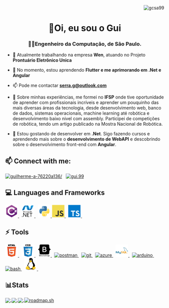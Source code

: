 <p align="right"> <img src="https://komarev.com/ghpvc/?username=gcsa99&label=Profile%20views&color=0ea9b4&style=flat" alt="gcsa99" /> </p>
<h1 align="center">👋Oi, eu sou o Gui </h1>
<h3 align="center">👨‍💻Engenheiro da Computação, de São Paulo.</h3>



- 💼 Atualmente trabalhando na empresa **Wen**, atuando no Projeto **Prontuário Eletrônico Unica**

- 🌱 No momento, estou aprendendo **Flutter e me aprimorando em .Net e Angular**

- 📫 Pode me contactar **serra.g@outlook.com**

- 📄 Sobre minhas experiências, me formei no **IFSP** onde tive oportunidade de aprender com profissionais incríveis e aprender um pouquinho das mais diversas áreas da tecnologia, desde desenvolvimento web, banco de dados, sistemas operacionais, machine learning até robótica e desenvolvimento baixo nivel com assembly. Participei de competições de robótica, tendo um artigo publicado na Mostra Nacional de Robótica.

- 📝 Estou gostando de desenvolver em **.Net**. Sigo fazendo cursos e aprendendo mais sobre o **desenvolvimento de WebAPI** e descobrindo sobre o desenvolvimento front-end com **Angular**.

## 📫 Connect with me:
<p align="left">
<a href="https://linkedin.com/in/guilherme-a-76220a136/" target="blank"><img align="center" src="https://raw.githubusercontent.com/rahuldkjain/github-profile-readme-generator/master/src/images/icons/Social/linked-in-alt.svg" alt="guilherme-a-76220a136/" height="30" width="40" /></a> &nbsp
<a href="https://instagram.com/gui.99" target="blank"><img align="center" src="https://raw.githubusercontent.com/rahuldkjain/github-profile-readme-generator/master/src/images/icons/Social/instagram.svg" alt="gui.99" height="30" width="40" /></a>
</p>

## 💻 Languages and Frameworks
<p align="left">
  <a href="https://www.w3schools.com/cs/" target="_blank" rel="noreferrer"> <img src="https://raw.githubusercontent.com/devicons/devicon/master/icons/csharp/csharp-original.svg" alt="csharp" width="40" height="40"/> </a> &nbsp
  <a href="https://dotnet.microsoft.com/" target="_blank" rel="noreferrer"> <img src="https://raw.githubusercontent.com/devicons/devicon/master/icons/dot-net/dot-net-original-wordmark.svg" alt="dotnet" width="40" height="40"/> </a>  &nbsp
  <a href="https://www.python.org" target="_blank" rel="noreferrer"> <img src="https://raw.githubusercontent.com/devicons/devicon/master/icons/python/python-original.svg" alt="python" width="40" height="40"/> </a>
  <a href="https://developer.mozilla.org/en-US/docs/Web/JavaScript" target="_blank" rel="noreferrer"> <img src="https://raw.githubusercontent.com/devicons/devicon/master/icons/javascript/javascript-original.svg" alt="javascript" width="40" height="40"/> </a> &nbsp
  <a href="https://www.typescriptlang.org/" target="_blank" rel="noreferrer"> <img src="https://raw.githubusercontent.com/devicons/devicon/master/icons/typescript/typescript-original.svg" alt="typescript" width="40" height="40"/> </a> &nbsp
  </p>

## ⚡ Tools
<p align="left"> 
  <a href="https://www.w3.org/html/" target="_blank" rel="noreferrer"> <img src="https://raw.githubusercontent.com/devicons/devicon/master/icons/html5/html5-original-wordmark.svg" alt="html5" width="40" height="40"/> </a> &nbsp;
  <a href="https://www.w3schools.com/css/" target="_blank" rel="noreferrer"> <img src="https://raw.githubusercontent.com/devicons/devicon/master/icons/css3/css3-original-wordmark.svg" alt="css3" width="40" height="40"/> </a> &nbsp;
  <a href="https://getbootstrap.com" target="_blank" rel="noreferrer"> <img src="https://raw.githubusercontent.com/devicons/devicon/master/icons/bootstrap/bootstrap-plain-wordmark.svg" alt="bootstrap" width="40" height="40"/> </a> &nbsp;
  <a href="https://postman.com" target="_blank" rel="noreferrer"> <img src="https://www.vectorlogo.zone/logos/getpostman/getpostman-icon.svg" alt="postman" width="40" height="40"/> </a> &nbsp;
  <a href="https://git-scm.com/" target="_blank" rel="noreferrer"> <img src="https://www.vectorlogo.zone/logos/git-scm/git-scm-icon.svg" alt="git" width="40" height="40"/> </a> &nbsp;
  <a href="https://azure.microsoft.com/en-in/" target="_blank" rel="noreferrer"> <img src="https://www.vectorlogo.zone/logos/microsoft_azure/microsoft_azure-icon.svg" alt="azure" width="40" height="40"/> </a> &nbsp;
  <a href="https://www.mysql.com/" target="_blank" rel="noreferrer"> <img src="https://raw.githubusercontent.com/devicons/devicon/master/icons/mysql/mysql-original-wordmark.svg" alt="mysql" width="40" height="40"/> </a> &nbsp;
  <a href="https://www.arduino.cc/" target="_blank" rel="noreferrer"> <img src="https://cdn.worldvectorlogo.com/logos/arduino-1.svg" alt="arduino" width="40" height="40"/> </a> &nbsp;
  <a href="https://www.gnu.org/software/bash/" target="_blank" rel="noreferrer"> <img src="https://www.vectorlogo.zone/logos/gnu_bash/gnu_bash-icon.svg" alt="bash" width="40" height="40"/> </a> &nbsp;
  <a href="https://www.linux.org/" target="_blank" rel="noreferrer"> <img src="https://raw.githubusercontent.com/devicons/devicon/master/icons/linux/linux-original.svg" alt="linux" width="40" height="40"/> </a> &nbsp; 
</p>

## 📊Stats

<a href="https://github.com/gcsa99">
  <img height=200 align="center" src="https://github-readme-stats.vercel.app/api?username=gcsa99&show_icons=true&hide_border=true&theme=github_dark" />
</a>
<a href="https://github.com/gcsa99">
  <img height=200 align="center" src="https://github-readme-stats.vercel.app/api/top-langs?username=gcsa99&layout=compact&langs_count=10&show_icons=true&theme=github_dark&card_width=320&hide_border=true" />
</a>
<a href="https://github.com/gcsa99">
  <img width="40%"align="center"src="https://github-readme-stats.vercel.app/api/pin/?username=gcsa99&repo=AssaultCube-com-Anticheat&hide_border=true&show_icons=true&theme=github_dark" />
</a>
  <a href="https://roadmap.sh">
    <img align="center" src="https://api.roadmap.sh/v1-badge/wide/64cc493d0d755ccbebd7d076?variant=dark&roadmaps=backend%2Caspnet-core" alt="roadmap.sh"/>
  </a>
